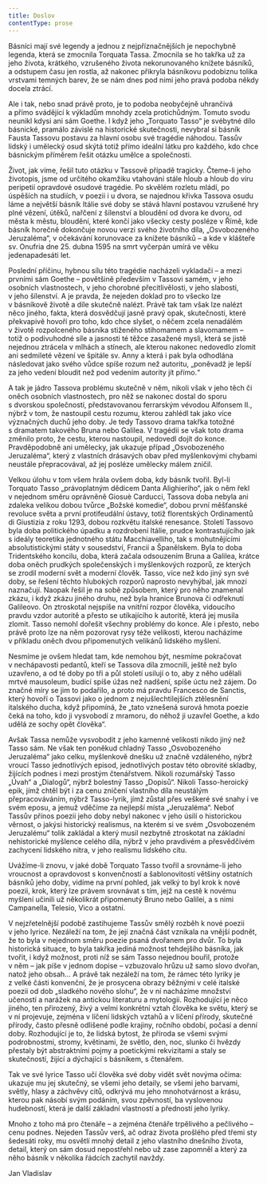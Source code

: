 ```yaml
---
title: Doslov
contentType: prose
---
```


  

Básníci mají své legendy a jednou z nejpříznačnějších je nepochybně legenda, která se zmocnila Torquata Tassa. Zmocnila se ho takřka už za jeho života, krátkého, vzrušeného života nekorunovaného knížete básníků, a odstupem času jen rostla, až nakonec přikryla básníkovu podobiznu tolika vrstvami temných barev, že se nám dnes pod nimi jeho pravá podoba někdy docela ztrácí.

Ale i tak, nebo snad právě proto, je to podoba neobyčejně uhrančivá a přímo svádějící k výkladům mnohdy zcela protichůdným. Tomuto svodu neunikl kdysi ani sám Goethe. I když jeho „Torquato Tasso“ je svébytné dílo básnické, pramálo závislé na historické skutečnosti, nevybral si básník Fausta Tassovu postavu za hlavní osobu své tragédie náhodou. Tassův lidský i umělecký osud skýtá totiž přímo ideální látku pro každého, kdo chce básnickým příměrem řešit otázku umělce a společnosti.

Život, jak víme, řešil tuto otázku v Tassově případě tragicky. Čteme-li jeho životopis, jsme od určitého okamžiku vtahováni stále hloub a hloub do víru peripetií opravdové osudové tragédie. Po skvělém rozletu mládí, po úspěších na studiích, v poezii i u dvora, se najednou křivka Tassova osudu láme a největší básník Itálie své doby se stává hlavní postavou vzrušené hry plné vězení, útěků, nařčení z šílenství a bloudění od dvora ke dvoru, od města k městu, bloudění, které končí jako všecky cesty posléze v Římě, kde básník horečně dokončuje novou verzi svého životního díla, „Osvobozeného Jeruzaléma“, v očekávání korunovace za knížete básníků – a kde v klášteře sv. Onufria dne 25. dubna 1595 na smrt vyčerpán umírá ve věku jedenapadesáti let.

Poslední příčinu, hybnou sílu této tragédie nacházeli vykladači – a mezi prvními sám Goethe – povětšině především v Tassovi samém, v jeho osobních vlastnostech, v jeho chorobné přecitlivělosti, v jeho slabosti, v jeho šílenství. A je pravda, že nejeden doklad pro to všecko lze v básníkově životě a díle skutečně nalézt. Právě tak tam však lze nalézt něco jiného, fakta, která dosvědčují jasně pravý opak, skutečnosti, které překvapivě hovoří pro toho, kdo chce slyšet, o něčem zcela nenadálém v životě rozpolceného básníka stiženého stihomamem a slavomamem – totiž o podivuhodné síle a jasnosti té těžce zasažené mysli, která se jistě nejednou ztrácela v mlhách a stínech, ale kterou nakonec nedovedlo zlomit ani sedmileté vězení ve špitále sv. Anny a která i pak byla odhodlána následovat jako svého vůdce spíše rozum než autoritu, „poněvadž je lepší za jeho vedení bloudit než pod vedením autority jít přímo.“

A tak je jádro Tassova problému skutečně v něm, nikoli však v jeho těch či oněch osobních vlastnostech, pro něž se nakonec dostal do sporu s dvorskou společností, představovanou ferrarským vévodou Alfonsem II., nýbrž v tom, že nastoupil cestu rozumu, kterou zahlédl tak jako více význačných duchů jeho doby. Je tedy Tassovo drama takřka totožné s dramatem takového Bruna nebo Galilea. V tragédii se však toto drama změnilo proto, že cestu, kterou nastoupil, nedovedl dojít do konce. Pravděpodobně ani umělecky, jak ukazuje případ „Osvobozeného Jeruzaléma“, který z vlastních drásavých obav před myšlenkovými chybami neustále přepracovával, až jej posléze umělecky málem zničil.

Velkou úlohu v tom všem hrála ovšem doba, kdy básník tvořil. Byl-li Torquato Tasso „právoplatným dědicem Danta Alighieriho“, jak o něm řekl v nejednom směru oprávněně Giosuè Carducci, Tassova doba nebyla ani zdaleka velikou dobou tvůrce „Božské komedie“, dobou první měšťanské revoluce světa a první protifeudální ústavy, totiž florentských Ordinamentů di Giustizia z roku 1293, dobou rozkvětu italské renesance. Století Tassovo byla doba politického úpadku a rozdrobení Itálie, prudce kontrastujícího jak s ideály teoretika jednotného státu Macchiavelliho, tak s mohutnějícími absolutistickými státy v sousedství, Francií a Španělskem. Byla to doba Tridentského koncilu, doba, která začala odsouzením Bruna a Galilea, krátce doba oněch prudkých společenských i myšlenkových rozporů, ze kterých se zrodil moderní svět a moderní člověk. Tasso, více než kdo jiný syn své doby, se řešení těchto hlubokých rozporů naprosto nevyhýbal, jak mnozí naznačují. Naopak řešil je na sobě způsobem, který pro něho znamenal zkázu, i když zkázu jiného druhu, než byla hranice Brunova či odřeknutí Galileovo. On ztroskotal nejspíše na vnitřní rozpor člověka, vidoucího pravdu vzdor autoritě a přesto se utíkajícího k autoritě, která jej musila zlomit. Tasso nemohl dořešit všechny problémy do konce. Ale i přesto, nebo právě proto lze na něm pozorovat rysy téže velikosti, kterou nacházíme v příkladu oněch dvou připomenutých velikánů lidského myšlení.

Nesmíme je ovšem hledat tam, kde nemohou být, nesmíme pokračovat v nechápavosti pedantů, kteří se Tassova díla zmocnili, ještě než bylo uzavřeno, a od té doby po tři a půl století usilují o to, aby z něho udělali mrtvé mausoleum, budící spíše úžas než nadšení, spíše úctu než zájem. Do značné míry se jim to podařilo, a proto má pravdu Francesco de Sanctis, který hovoří o Tassovi jako o jednom z nejušlechtilejších ztělesnění italského ducha, když připomíná, že „tato vznešená surová hmota poezie čeká na toho, kdo ji vysvobodí z mramoru, do něhož ji uzavřel Goethe, a kdo udělá ze sochy opět člověka“.

Avšak Tassa nemůže vysvobodit z jeho kamenné velikosti nikdo jiný než Tasso sám. Ne však ten poněkud chladný Tasso „Osvobozeného Jeruzaléma“ jako celku, myšlenkově dnešku už značně vzdáleného, nýbrž vroucí Tasso jednotlivých episod, jednotlivých postav této obrovité skladby, žijících podnes i mezi prostým čtenářstvem. Nikoli rozumářský Tasso „Úvah“ a „Dialogů“, nýbrž bolestný Tasso „Dopisů“. Nikoli Tasso-heroický epik, jímž chtěl být i za cenu zničení vlastního díla neustálým přepracováváním, nýbrž Tasso-lyrik, jímž zůstal přes veškeré své snahy i ve svém eposu, a jemuž vděčíme za nejlepší místa „Jeruzaléma“. Neboť Tassův přínos poezii jeho doby nebyl nakonec v jeho úsilí o historickou věrnost, o jakýsi historický realismus, na kterém si ve svém „Osvobozeném Jeruzalému“ tolik zakládal a který musil nezbytně ztroskotat na základní nehistorické myšlence celého díla, nýbrž v jeho pravdivém a přesvědčivém zachycení lidského nitra, v jeho realismu lidského citu.

Uvážíme-li znovu, v jaké době Torquato Tasso tvořil a srovnáme-li jeho vroucnost a opravdovost s konvenčností a šablonovitostí většiny ostatních básníků jeho doby, vidíme na první pohled, jak velký to byl krok k nové poezii, krok, který lze právem srovnávat s tím, jejž na cestě k novému myšlení učinili už několikrát připomenutý Bruno nebo Galilei, a s nimi Campanella, Telesio, Vico a ostatní.

V nejzřetelnější podobě zastihujeme Tassův smělý rozběh k nové poezii v jeho lyrice. Nezáleží na tom, že její značná část vznikala na vnější podnět, že to byla v nejednom směru poezie psaná dvořanem pro dvůr. To byla historická situace, to byla takřka jediná možnost tehdejšího básníka, jak tvořit, i když možnost, proti níž se sám Tasso nejednou bouřil, protože v něm – jak píše v jednom dopise – vzbuzovalo hrůzu už samo slovo dvořan, natož jeho obsah… A právě tak nezáleží na tom, že rámec této lyriky je z velké části konvenční, že je prosycena obrazy běžnými v celé italské poezii od dob „sladkého nového slohu“, že v ní nacházíme množství učeností a narážek na antickou literaturu a mytologii. Rozhodující je něco jiného, ten přirozený, živý a velmi konkrétní vztah člověka ke světu, který se v ní projevuje, zejména v líčení lidských vztahů a v líčení přírody, skutečné přírody, často přesně odlišené podle krajiny, ročního období, počasí a denní doby. Rozhodující je to, že lidská bytost, že příroda se všemi svými podrobnostmi, stromy, květinami, že světlo, den, noc, slunko či hvězdy přestaly být abstraktními pojmy a poetickými rekvizitami a staly se skutečností, žijící a dýchající s básníkem, s čtenářem.

Tak ve své lyrice Tasso učí člověka své doby vidět svět novýma očima: ukazuje mu jej skutečný, se všemi jeho detaily, se všemi jeho barvami, světly, hlasy a záchvěvy citů, odkrývá mu jeho mnohotvárnost a krásu, kterou pak násobí svým podáním, svou zpěvností, ba vyslovenou hudebností, která je další základní vlastností a předností jeho lyriky.

Mnoho z toho má pro čtenáře – a zejména čtenáře trpělivého a pečlivého – cenu podnes. Nejeden Tassův verš, ač odraz života prošlého před třemi sty šedesáti roky, mu osvětlí mnohý detail z jeho vlastního dnešního života, detail, který on sám dosud nepostřehl nebo už zase zapomněl a který za něho básník v několika řádcích zachytil navždy.

Jan Vladislav
